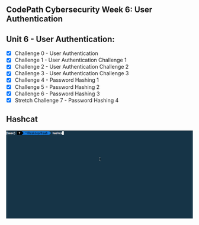 ## CodePath Cybersecurity Week 6: User Authentication

## Unit 6 - User Authentication:
- [x] Challenge 0 - User Authentication
- [x] Challenge 1 - User Authentication Challenge 1
- [x] Challenge 2 - User Authentication Challenge 2
- [x] Challenge 3 - User Authentication Challenge 3
- [x] Challenge 4 - Password Hashing 1
- [x] Challenge 5 - Password Hashing 2
- [x] Challenge 6 - Password Hashing 3
- [x] Stretch Challenge 7 - Password Hashing 4

## Hashcat
<img src="https://github.com/mplspunk/codepath-cybersecurity/blob/main/6-Week_6/hashcat.gif" width=750><br>
